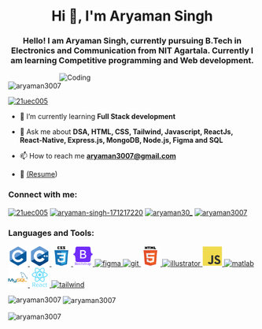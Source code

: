 <h1 align="center">Hi 👋, I'm Aryaman Singh</h1>
<h3 align="center">Hello! I am Aryaman Singh, currently pursuing B.Tech in Electronics and Communication from NIT Agartala. Currently I am learning Competitive programming and Web development.</h3>
<img align="right" alt="Coding" width="400" src="https://camo.githubusercontent.com/cae12fddd9d6982901d82580bdf321d81fb299141098ca1c2d4891870827bf17/68747470733a2f2f6d69726f2e6d656469756d2e636f6d2f6d61782f313336302f302a37513379765349765f7430696f4a2d5a2e676966">

<p align="left"> <img src="https://komarev.com/ghpvc/?username=aryaman3007&label=Profile%20views&color=0e75b6&style=flat" alt="aryaman3007" /> </p>

<p align="left"> <a href="https://twitter.com/itss_aryaman" target="blank"><img src="https://img.shields.io/twitter/follow/21uec005?logo=twitter&style=for-the-badge" alt="21uec005" /></a> </p>

- 🌱 I’m currently learning **Full Stack development**

- 💬 Ask me about **DSA, HTML, CSS, Tailwind, Javascript, ReactJs, React-Native, Express.js, MongoDB, Node.js, Figma and SQL**

- 📫 How to reach me **aryaman3007@gmail.com**

- 📄 [(Resume]([https://drive.google.com/file/d/19Qx7JXyVqVUuU8xZSVRFYBgEIP1obs6P/view?usp=drivesdk](https://drive.google.com/file/d/1DLJSKhgnHggkLI1rEl0FEv5YrLlP9sIR/view?usp=sharing)))

<h3 align="left">Connect with me:</h3>
<p align="left">
<a href="https://twitter.com/itss_aryaman" target="blank"><img align="center" src="https://raw.githubusercontent.com/rahuldkjain/github-profile-readme-generator/master/src/images/icons/Social/twitter.svg" alt="21uec005" height="30" width="40" /></a>
<a href="https://linkedin.com/in/aryaman-singh-171217220" target="blank"><img align="center" src="https://raw.githubusercontent.com/rahuldkjain/github-profile-readme-generator/master/src/images/icons/Social/linked-in-alt.svg" alt="aryaman-singh-171217220" height="30" width="40" /></a>
<a href="https://instagram.com/aryaman30_" target="blank"><img align="center" src="https://raw.githubusercontent.com/rahuldkjain/github-profile-readme-generator/master/src/images/icons/Social/instagram.svg" alt="aryaman30_" height="30" width="40" /></a>
<a href="https://www.leetcode.com/aryaman3007" target="blank"><img align="center" src="https://raw.githubusercontent.com/rahuldkjain/github-profile-readme-generator/master/src/images/icons/Social/leet-code.svg" alt="aryaman3007" height="30" width="40" /></a>
</p>

<h3 align="left">Languages and Tools:</h3>
<p align="left"> <a href="https://www.cprogramming.com/" target="_blank" rel="noreferrer"> <img src="https://raw.githubusercontent.com/devicons/devicon/master/icons/c/c-original.svg" alt="c" width="40" height="40"/> </a> <a href="https://www.w3schools.com/cpp/" target="_blank" rel="noreferrer"> <img src="https://raw.githubusercontent.com/devicons/devicon/master/icons/cplusplus/cplusplus-original.svg" alt="cplusplus" width="40" height="40"/> </a> <a href="https://www.w3schools.com/css/" target="_blank" rel="noreferrer"> <img src="https://raw.githubusercontent.com/devicons/devicon/master/icons/css3/css3-original-wordmark.svg" alt="css3" width="40" height="40"/> </a> <a href="https://getbootstrap.com" target="_blank" rel="noreferrer"> <img src="https://raw.githubusercontent.com/devicons/devicon/master/icons/bootstrap/bootstrap-plain-wordmark.svg" alt="bootstrap" width="40" height="40"/> </a> <a href="https://www.figma.com/" target="_blank" rel="noreferrer"> <img src="https://www.vectorlogo.zone/logos/figma/figma-icon.svg" alt="figma" width="40" height="40"/> </a> <a href="https://git-scm.com/" target="_blank" rel="noreferrer"> <img src="https://www.vectorlogo.zone/logos/git-scm/git-scm-icon.svg" alt="git" width="40" height="40"/> </a> <a href="https://www.w3.org/html/" target="_blank" rel="noreferrer"> <img src="https://raw.githubusercontent.com/devicons/devicon/master/icons/html5/html5-original-wordmark.svg" alt="html5" width="40" height="40"/> </a> <a href="https://www.adobe.com/in/products/illustrator.html" target="_blank" rel="noreferrer"> <img src="https://www.vectorlogo.zone/logos/adobe_illustrator/adobe_illustrator-icon.svg" alt="illustrator" width="40" height="40"/> </a> <a href="https://developer.mozilla.org/en-US/docs/Web/JavaScript" target="_blank" rel="noreferrer"> <img src="https://raw.githubusercontent.com/devicons/devicon/master/icons/javascript/javascript-original.svg" alt="javascript" width="40" height="40"/> </a> <a href="https://www.mathworks.com/" target="_blank" rel="noreferrer"> <img src="https://upload.wikimedia.org/wikipedia/commons/2/21/Matlab_Logo.png" alt="matlab" width="40" height="40"/> </a> <a href="https://www.mysql.com/" target="_blank" rel="noreferrer"> <img src="https://raw.githubusercontent.com/devicons/devicon/master/icons/mysql/mysql-original-wordmark.svg" alt="mysql" width="40" height="40"/> </a> <a href="https://reactjs.org/" target="_blank" rel="noreferrer"> <img src="https://raw.githubusercontent.com/devicons/devicon/master/icons/react/react-original-wordmark.svg" alt="react" width="40" height="40"/> </a> <a href="https://tailwindcss.com/" target="_blank" rel="noreferrer"> <img src="https://www.vectorlogo.zone/logos/tailwindcss/tailwindcss-icon.svg" alt="tailwind" width="40" height="40"/> </a> </p>

<p><img align="left" src="https://github-readme-stats.vercel.app/api/top-langs?username=aryaman3007&show_icons=true&locale=en&layout=compact" alt="aryaman3007" /></p>

<p>&nbsp;<img align="center" src="https://github-readme-stats.vercel.app/api?username=aryaman3007&show_icons=true&locale=en" alt="aryaman3007" /></p>

<p><img align="center" src="https://github-readme-streak-stats.herokuapp.com/?user=aryaman3007&" alt="aryaman3007" /></p>
